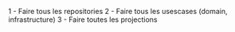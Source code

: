 1 - Faire tous les repositories
2 - Faire tous les usescases (domain, infrastructure)
3 - Faire toutes les projections